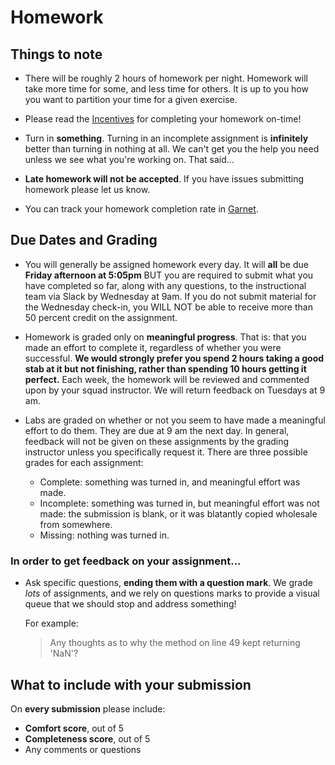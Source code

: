 # Homework

## Things to note

- There will be roughly 2 hours of homework per night. Homework will take more time for some, and less time for others. It is up to you how you want to partition your time for a given exercise.

- Please read the [Incentives](incentives.md) for completing your homework on-time!

- Turn in **something**. Turning in an incomplete assignment is **infinitely** better than turning in nothing at all. We can't get you the help you need unless we see what you're working on. That said...

- **Late homework will not be accepted**. If you have issues submitting homework please let us know.

- You can track your homework completion rate in [Garnet](https://garnet.wdidc.org/).

## Due Dates and Grading

- You will generally be assigned homework every day. It will **all** be due **Friday afternoon at 5:05pm** BUT you are required to submit what you have completed so far, along with any questions, to the instructional team via Slack by Wednesday at 9am. If you do not submit material for the Wednesday check-in, you WILL NOT be able to receive more than
50 percent credit on the assignment. 


- Homework is graded only on **meaningful progress**. That is: that you made an effort to complete it, regardless of whether you were successful. **We would strongly prefer you spend 2 hours taking a good stab at it but not finishing, rather than spending 10 hours getting it perfect.** Each week, the homework will be reviewed and commented upon by your squad instructor. We will return feedback on Tuesdays at 9 am. 

- Labs are graded on whether or not you seem to have made a meaningful effort to do them. They are due at 9 am the next day. In general, feedback will not be given on these assignments by the grading instructor unless you specifically request it.  There are three possible grades for each assignment:
  - Complete: something was turned in, and meaningful effort was made.
  - Incomplete: something was turned in, but meaningful effort was not made: the submission is blank, or it was blatantly copied wholesale from somewhere.
  - Missing: nothing was turned in.
  
### In order to get feedback on your assignment...

- Ask specific questions, **ending them with a question mark**. We grade *lots* of assignments, and we rely on questions marks to provide a visual queue that we should stop and address something!

  For example:

  > Any thoughts as to why the method on line 49 kept returning 'NaN'?
 
## What to include with your submission

On **every submission** please include:
- **Comfort score**, out of 5
- **Completeness score**, out of 5
- Any comments or questions


